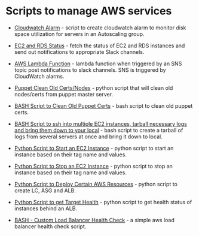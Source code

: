 # Scripts to manage AWS services

* [Cloudwatch Alarm](https://github.com/hmann12/aws-scripts/blob/master/cloudwatch_alarm.py) - script to create cloudwatch alarm to monitor disk space utilization for servers in an Autoscaling group.

* [EC2 and RDS Status](https://github.com/hmann12/aws-scripts/blob/master/ec2_rds_status.py) - fetch the status of EC2 and RDS instances and send out notifications to appropriate Slack channels.

* [AWS Lambda Function](https://github.com/hmann12/aws-scripts/blob/master/lambda_function.py) - lambda function when triggered by an SNS topic post notifications to slack channels. SNS is triggered by CloudWatch alarms.

* [Puppet Clean Old Certs/Nodes](https://github.com/hmann12/aws-scripts/blob/master/clean_old_nodes.py) - python script that will clean old nodes/certs from puppet master server.

* [BASH Script to Clean Old Puppet Certs](https://github.com/hmann12/aws-scripts/blob/master/clean_puppet_certs.sh) - bash script to clean old puppet certs.

* [BASH Script to ssh into multiple EC2 instances, tarball necessary logs and bring them down to your local](https://github.com/hmann12/aws-scripts/blob/master/get_logs.sh) - bash script to create a tarball of logs from several servers at once and bring it down to local.

* [Python Script to Start an EC2 Instance](https://github.com/hmann12/aws-scripts/blob/master/start_instance.py) - python script to start an instance based on their tag name and values.

* [Python Script to Stop an EC2 Instance](https://github.com/hmann12/aws-scripts/blob/master/stop_instance.py) - python script to stop an instance based on their tag name and values.

* [Python Script to Deploy Certain AWS Resources](https://github.com/hmann12/aws-scripts/blob/master/deployment.py) - python script to create LC, ASG and ALB.

* [Python Script to get Target Health](https://github.com/hmann12/aws-scripts/blob/master/get_target_health.py) - python script to get health status of instances behind an ALB.

* [BASH - Custom Load Balancer Health Check](https://github.com/hmann12/aws-scripts/blob/master/lb_health_check.sh) - a simple aws load balancer health check script.
